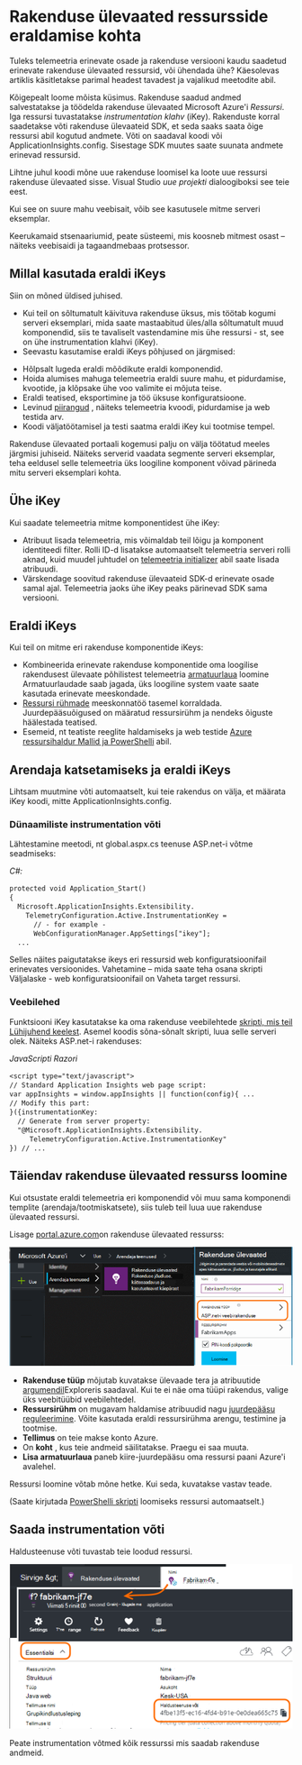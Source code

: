 <properties 
    pageTitle="Eraldi rakenduse ülevaated ressursid arendaja-, testi-ja" 
    description="Jõudlus ja rakenduse erineval tasemel arenduse kasutamist jälgimine" 
    services="application-insights" 
    documentationCenter=""
    authors="alancameronwills" 
    manager="douge"/>

<tags 
    ms.service="application-insights" 
    ms.workload="tbd" 
    ms.tgt_pltfrm="ibiza" 
    ms.devlang="na" 
    ms.topic="article" 
    ms.date="05/04/2016" 
    ms.author="awills"/>

# <a name="separating-application-insights-resources"></a>Rakenduse ülevaated ressursside eraldamise kohta

Tuleks telemeetria erinevate osade ja rakenduse versiooni kaudu saadetud erinevate rakenduse ülevaated ressursid, või ühendada ühe? Käesolevas artiklis käsitletakse parimal headest tavadest ja vajalikud meetodite abil.

Kõigepealt loome mõista küsimus. Rakenduse saadud andmed salvestatakse ja töödelda rakenduse ülevaated Microsoft Azure'i *Ressursi*. Iga ressursi tuvastatakse *instrumentation klahv* (iKey). Rakenduste korral saadetakse võti rakenduse ülevaateid SDK, et seda saaks saata õige ressursi abil kogutud andmete. Võti on saadaval koodi või ApplicationInsights.config. Sisestage SDK muutes saate suunata andmete erinevad ressursid. 

Lihtne juhul koodi mõne uue rakenduse loomisel ka loote uue ressursi rakenduse ülevaated sisse. Visual Studio *uue projekti* dialoogiboksi see teie eest.

Kui see on suure mahu veebisait, võib see kasutusele mitme serveri eksemplar.

Keerukamaid stsenaariumid, peate süsteemi, mis koosneb mitmest osast – näiteks veebisaidi ja tagaandmebaas protsessor. 

## <a name="when-to-use-separate-ikeys"></a>Millal kasutada eraldi iKeys

Siin on mõned üldised juhised.

* Kui teil on sõltumatult käivituva rakenduse üksus, mis töötab kogumi serveri eksemplari, mida saate mastaabitud üles/alla sõltumatult muud komponendid, siis te tavaliselt vastendamine mis ühe ressursi - st, see on ühe instrumentation klahvi (iKey).
* Seevastu kasutamise eraldi iKeys põhjused on järgmised:
 - Hõlpsalt lugeda eraldi mõõdikute eraldi komponendid.
 - Hoida alumises mahuga telemeetria eraldi suure mahu, et pidurdamise, kvootide, ja klõpsake ühe voo valimite ei mõjuta teise.
 - Eraldi teatised, eksportimine ja töö üksuse konfiguratsioone.
 - Levinud [piirangud](app-insights-pricing.md#limits-summary) , näiteks telemeetria kvoodi, pidurdamise ja web testida arv.
 - Koodi väljatöötamisel ja testi saatma eraldi iKey kui tootmise tempel.  

Rakenduse ülevaated portaali kogemusi palju on välja töötatud meeles järgmisi juhiseid. Näiteks serverid vaadata segmente serveri eksemplar, teha eeldusel selle telemeetria üks loogiline komponent võivad pärineda mitu serveri eksemplari kohta.

## <a name="single-ikey"></a>Ühe iKey

Kui saadate telemeetria mitme komponentidest ühe iKey:

* Atribuut lisada telemeetria, mis võimaldab teil lõigu ja komponent identiteedi filter. Rolli ID-d lisatakse automaatselt telemeetria serveri rolli aknad, kuid muudel juhtudel on [telemeetria initializer](app-insights-api-filtering-sampling.md#add-properties) abil saate lisada atribuudi.
* Värskendage soovitud rakenduse ülevaateid SDK-d erinevate osade samal ajal. Telemeetria jaoks ühe iKey peaks pärinevad SDK sama versiooni.

## <a name="separate-ikeys"></a>Eraldi iKeys

Kui teil on mitme eri rakenduse komponentide iKeys:

* Kombineerida erinevate rakenduse komponentide oma loogilise rakendusest ülevaate põhilistest telemeetria [armatuurlaua](app-insights-dashboards.md) loomine Armatuurlaudade saab jagada, üks loogiline system vaate saate kasutada erinevate meeskondade.
* [Ressursi rühmade](app-insights-resources-roles-access-control.md) meeskonnatöö tasemel korraldada. Juurdepääsuõigused on määratud ressursirühm ja nendeks õiguste häälestada teatised. 
* Esemeid, nt teatiste reeglite haldamiseks ja web testide [Azure ressursihaldur Mallid ja PowerShelli](app-insights-powershell.md) abil.



## <a name="separate-ikeys-for-devtest-and-production"></a>Arendaja katsetamiseks ja eraldi iKeys

Lihtsam muutmine võti automaatselt, kui teie rakendus on välja, et määrata iKey koodi, mitte ApplicationInsights.config.

### <a name="dynamic-ikey"></a>Dünaamiliste instrumentation võti

Lähtestamine meetodi, nt global.aspx.cs teenuse ASP.net-i võtme seadmiseks:

*C#:*

    protected void Application_Start()
    {
      Microsoft.ApplicationInsights.Extensibility.
        TelemetryConfiguration.Active.InstrumentationKey = 
          // - for example -
          WebConfigurationManager.AppSettings["ikey"];
      ...

Selles näites paigutatakse ikeys eri ressursid web konfiguratsioonifail erinevates versioonides. Vahetamine – mida saate teha osana skripti Väljalaske - web konfiguratsioonifail on Vaheta target ressursi.

### <a name="web-pages"></a>Veebilehed

Funktsiooni iKey kasutatakse ka oma rakenduse veebilehtede [skripti, mis teil Lühijuhend keelest](app-insights-javascript.md). Asemel koodis sõna-sõnalt skripti, luua selle serveri olek. Näiteks ASP.net-i rakenduses:

*JavaScripti Razori*

    <script type="text/javascript">
    // Standard Application Insights web page script:
    var appInsights = window.appInsights || function(config){ ...
    // Modify this part:
    }({instrumentationKey:  
      // Generate from server property:
      "@Microsoft.ApplicationInsights.Extensibility.
         TelemetryConfiguration.Active.InstrumentationKey"
    }) // ...


## <a name="creating-an-additional-application-insights-resource"></a>Täiendav rakenduse ülevaated ressurss loomine
  
Kui otsustate eraldi telemeetria eri komponendid või muu sama komponendi templite (arendaja/tootmiskatsete), siis tuleb teil luua uue rakenduse ülevaated ressursi.

Lisage [portal.azure.com](https://portal.azure.com)on rakenduse ülevaated ressurss:

![Klõpsake nuppu Uus, taotlus ülevaateid](./media/app-insights-separate-resources/01-new.png)


* **Rakenduse tüüp** mõjutab kuvatakse ülevaade tera ja atribuutide [argumendil](app-insights-metrics-explorer.md)Exploreris saadaval. Kui te ei näe oma tüüpi rakendus, valige üks veebitüübid veebilehtedel.
* **Ressursirühm** on mugavam haldamise atribuudid nagu [juurdepääsu reguleerimine](app-insights-resources-roles-access-control.md). Võite kasutada eraldi ressursirühma arengu, testimine ja tootmise.
* **Tellimus** on teie makse konto Azure.
* On **koht** , kus teie andmeid säilitatakse. Praegu ei saa muuta. 
* **Lisa armatuurlaua** paneb kiire-juurdepääsu oma ressursi paani Azure'i avalehel. 

Ressursi loomine võtab mõne hetke. Kui seda, kuvatakse vastav teade.

(Saate kirjutada [PowerShelli skripti](app-insights-powershell-script-create-resource.md) loomiseks ressursi automaatselt.)


## <a name="getting-the-instrumentation-key"></a>Saada instrumentation võti

Haldusteenuse võti tuvastab teie loodud ressursi. 

![Klõpsake nuppu Essentials, klõpsake Instrumentation klahvi, klahvikombinatsiooni CTRL + C](./media/app-insights-separate-resources/02-props.png)

Peate instrumentation võtmed kõik ressurssi mis saadab rakenduse andmeid.



 
